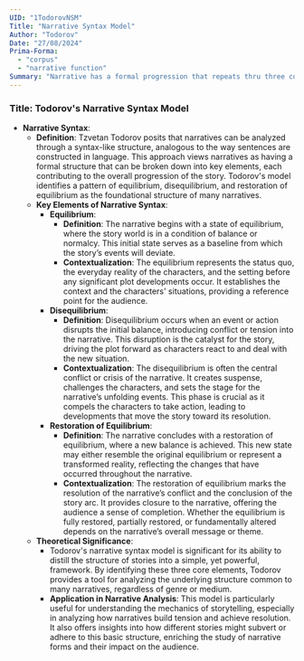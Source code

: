 ```yaml
---
UID: "1TodorovNSM"
Title: "Narrative Syntax Model"
Author: "Todorov"
Date: "27/08/2024"
Prima-Forma:
  - "corpus"
  - "narrative function"
Summary: "Narrative has a formal progression that repeats thru three concepts: equilibrium, disequilibrium, restoration, and repeat"
---
```


### Title: **Todorov's Narrative Syntax Model**

- **Narrative Syntax**:
  - **Definition**: Tzvetan Todorov posits that narratives can be analyzed through a syntax-like structure, analogous to the way sentences are constructed in language. This approach views narratives as having a formal structure that can be broken down into key elements, each contributing to the overall progression of the story. Todorov's model identifies a pattern of equilibrium, disequilibrium, and restoration of equilibrium as the foundational structure of many narratives.
  - **Key Elements of Narrative Syntax**:
    - **Equilibrium**:
      - **Definition**: The narrative begins with a state of equilibrium, where the story world is in a condition of balance or normalcy. This initial state serves as a baseline from which the story’s events will deviate.
      - **Contextualization**: The equilibrium represents the status quo, the everyday reality of the characters, and the setting before any significant plot developments occur. It establishes the context and the characters' situations, providing a reference point for the audience.
    - **Disequilibrium**:
      - **Definition**: Disequilibrium occurs when an event or action disrupts the initial balance, introducing conflict or tension into the narrative. This disruption is the catalyst for the story, driving the plot forward as characters react to and deal with the new situation.
      - **Contextualization**: The disequilibrium is often the central conflict or crisis of the narrative. It creates suspense, challenges the characters, and sets the stage for the narrative’s unfolding events. This phase is crucial as it compels the characters to take action, leading to developments that move the story toward its resolution.
    - **Restoration of Equilibrium**:
      - **Definition**: The narrative concludes with a restoration of equilibrium, where a new balance is achieved. This new state may either resemble the original equilibrium or represent a transformed reality, reflecting the changes that have occurred throughout the narrative.
      - **Contextualization**: The restoration of equilibrium marks the resolution of the narrative’s conflict and the conclusion of the story arc. It provides closure to the narrative, offering the audience a sense of completion. Whether the equilibrium is fully restored, partially restored, or fundamentally altered depends on the narrative’s overall message or theme.
  - **Theoretical Significance**:
    - Todorov's narrative syntax model is significant for its ability to distill the structure of stories into a simple, yet powerful, framework. By identifying these three core elements, Todorov provides a tool for analyzing the underlying structure common to many narratives, regardless of genre or medium.
    - **Application in Narrative Analysis**: This model is particularly useful for understanding the mechanics of storytelling, especially in analyzing how narratives build tension and achieve resolution. It also offers insights into how different stories might subvert or adhere to this basic structure, enriching the study of narrative forms and their impact on the audience.